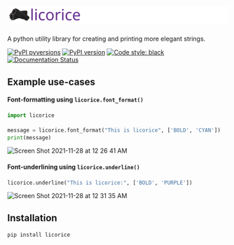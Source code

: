 # ![licorice](/docs/images/licorice.svg)
A python utility library for creating and printing more elegant strings.

[![PyPI pyversions](https://img.shields.io/pypi/pyversions/licorice.svg)](https://pypi.python.org/pypi/licorice/)
[![PyPI version](https://badge.fury.io/py/licorice.svg)](https://badge.fury.io/py/licorice)
[![Code style: black](https://img.shields.io/badge/code%20style-black-000000.svg)](https://github.com/psf/black)
[![Documentation Status](https://readthedocs.org/projects/licorice/badge/?version=latest)](https://licorice.readthedocs.io/en/latest/?badge=latest)

## Example use-cases

#### Font-formatting using `licorice.font_format()`
```python
import licorice

message = licorice.font_format("This is licorice", ['BOLD', 'CYAN'])
print(message)
```
<img width="181" alt="Screen Shot 2021-11-28 at 12 26 41 AM" src="https://user-images.githubusercontent.com/47393421/143730814-7218d14c-8531-4df5-a63a-c61f92edcc9c.png">

#### Font-underlining using `licorice.underline()`
```python
licorice.underline("This is licorice:", ['BOLD', 'PURPLE'])
```
<img width="192" alt="Screen Shot 2021-11-28 at 12 31 35 AM" src="https://user-images.githubusercontent.com/47393421/143730941-d53e389d-54e2-404e-a247-1676be30f9d1.png">


## Installation
```python
pip install licorice
```
